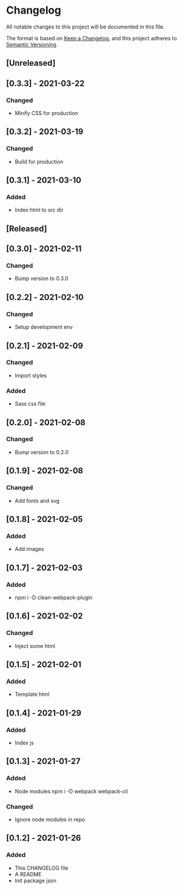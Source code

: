 # Changelog
All notable changes to this project will be documented in this file.

The format is based on [Keep a Changelog](https://keepachangelog.com/en/1.0.0/),
and this project adheres to [Semantic Versioning](https://semver.org/spec/v2.0.0.html).

## [Unreleased]

## [0.3.3] - 2021-03-22
### Changed
- Minify CSS for production

## [0.3.2] - 2021-03-19
### Changed
- Build for production

## [0.3.1] - 2021-03-10
### Added
- Index html to src dir

## [Released]

## [0.3.0] - 2021-02-11
### Changed
- Bump version to 0.3.0

## [0.2.2] - 2021-02-10
### Changed
- Setup development env

## [0.2.1] - 2021-02-09
### Changed
- Import styles
### Added
- Sass css file

## [0.2.0] - 2021-02-08
### Changed
- Bump version to 0.2.0

## [0.1.9] - 2021-02-08
### Changed
- Add fonts and svg 

## [0.1.8] - 2021-02-05
### Added
- Add images

## [0.1.7] - 2021-02-03
### Added
- npm i -D clean-webpack-plugin

## [0.1.6] - 2021-02-02
### Changed
- Inject some html

## [0.1.5] - 2021-02-01
### Added
- Template html

## [0.1.4] - 2021-01-29
### Added
- Index js

## [0.1.3] - 2021-01-27
### Added
- Node modules npm i -D webpack webpack-cli
### Changed
- Ignore node modules in repo

## [0.1.2] - 2021-01-26
### Added
- This CHANGELOG file
- A README
- Init package json
